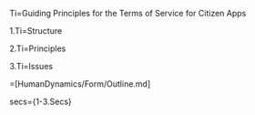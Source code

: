 Ti=Guiding Principles for the Terms of Service for Citizen Apps

1.Ti=Structure

2.Ti=Principles

3.Ti=Issues

=[HumanDynamics/Form/Outline.md]

secs={1-3.Secs}